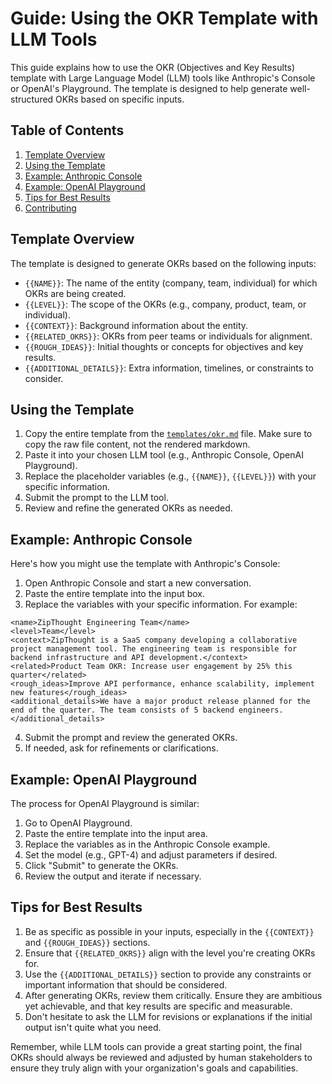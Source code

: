 # Guide: Using the OKR Template with LLM Tools

This guide explains how to use the OKR (Objectives and Key Results) template with Large Language Model (LLM) tools like Anthropic's Console or OpenAI's Playground. The template is designed to help generate well-structured OKRs based on specific inputs.

## Table of Contents

1. [Template Overview](#template-overview)
2. [Using the Template](#using-the-template)
3. [Example: Anthropic Console](#example-anthropic-console)
4. [Example: OpenAI Playground](#example-openai-playground)
5. [Tips for Best Results](#tips-for-best-results)
6. [Contributing](#contributing)

## Template Overview

The template is designed to generate OKRs based on the following inputs:

- `{{NAME}}`: The name of the entity (company, team, individual) for which OKRs are being created.
- `{{LEVEL}}`: The scope of the OKRs (e.g., company, product, team, or individual).
- `{{CONTEXT}}`: Background information about the entity.
- `{{RELATED_OKRS}}`: OKRs from peer teams or individuals for alignment.
- `{{ROUGH_IDEAS}}`: Initial thoughts or concepts for objectives and key results.
- `{{ADDITIONAL_DETAILS}}`: Extra information, timelines, or constraints to consider.

## Using the Template

1. Copy the entire template from the [`templates/okr.md`](../templates/okr.md) file. Make sure to copy the raw file content, not the rendered markdown.
2. Paste it into your chosen LLM tool (e.g., Anthropic Console, OpenAI Playground).
3. Replace the placeholder variables (e.g., `{{NAME}}`, `{{LEVEL}}`) with your specific information.
4. Submit the prompt to the LLM tool.
5. Review and refine the generated OKRs as needed.

## Example: Anthropic Console

Here's how you might use the template with Anthropic's Console:

1. Open Anthropic Console and start a new conversation.
2. Paste the entire template into the input box.
3. Replace the variables with your specific information. For example:

```
<name>ZipThought Engineering Team</name>
<level>Team</level>
<context>ZipThought is a SaaS company developing a collaborative project management tool. The engineering team is responsible for backend infrastructure and API development.</context>
<related>Product Team OKR: Increase user engagement by 25% this quarter</related>
<rough_ideas>Improve API performance, enhance scalability, implement new features</rough_ideas>
<additional_details>We have a major product release planned for the end of the quarter. The team consists of 5 backend engineers.</additional_details>
```

4. Submit the prompt and review the generated OKRs.
5. If needed, ask for refinements or clarifications.

## Example: OpenAI Playground

The process for OpenAI Playground is similar:

1. Go to OpenAI Playground.
2. Paste the entire template into the input area.
3. Replace the variables as in the Anthropic Console example.
4. Set the model (e.g., GPT-4) and adjust parameters if desired.
5. Click "Submit" to generate the OKRs.
6. Review the output and iterate if necessary.

## Tips for Best Results

1. Be as specific as possible in your inputs, especially in the `{{CONTEXT}}` and `{{ROUGH_IDEAS}}` sections.
2. Ensure that `{{RELATED_OKRS}}` align with the level you're creating OKRs for.
3. Use the `{{ADDITIONAL_DETAILS}}` section to provide any constraints or important information that should be considered.
4. After generating OKRs, review them critically. Ensure they are ambitious yet achievable, and that key results are specific and measurable.
5. Don't hesitate to ask the LLM for revisions or explanations if the initial output isn't quite what you need.

Remember, while LLM tools can provide a great starting point, the final OKRs should always be reviewed and adjusted by human stakeholders to ensure they truly align with your organization's goals and capabilities.
